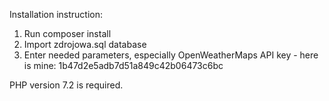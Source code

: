 Installation instruction:
1. Run composer install
2. Import zdrojowa.sql database
3. Enter needed parameters, especially OpenWeatherMaps API key - here is mine: 1b47d2e5adb7d51a849c42b06473c6bc


PHP version 7.2 is required.